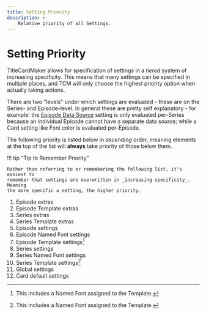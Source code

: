 ```yaml
---
title: Setting Priority
description: >
    Relative priority of all Settings.
---
```


# Setting Priority

TitleCardMaker allows for specification of settings in a _tiered_ system of
increasing specificity. This means that many settings can be specified in
multiple places, and TCM will only choose the highest priority option when
actually taking actions.

There are two "levels" under which settings are evaluated - these are on the
Series- and Episode-level. In general these are pretty self explanatory - for
example: the [Episode Data Source](./settings.md#episode-data-source) setting is
only evaluated per-Series because an individual Episode cannot have a separate
data source; while a Card setting like Font color is evaluated per-Episode.

The following priority is listed below in _ascending_ order, meaning elements at
the top of the list will __always__ take priority of those below them.

!!! tip "Tip to Remember Priority"

    Rather than referring to or remembering the following list, it's easiest to
    remember that settings are overwritten in _increasing specificity_. Meaning
    the more specific a setting, the higher priority.

1. Episode extras
2. Episode Template extras
3. Series extras
4. Series Template extras
5. Episode settings
6. Episode Named Font settings
7. Episode Template settings[^1]
8. Series settings
9. Series Named Font settings
10. Series Template settings[^1]
11. Global settings
12. Card default settings

[^1]: This includes a Named Font assigned to the Template.